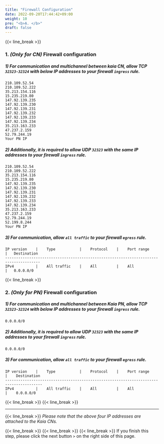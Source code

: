 ```yaml
---
title: "Firewall Configuration"
date: 2022-09-20T17:44:42+09:00
weight: 10
pre: "<b>A. </b>"
draft: false
---
```

{{< line_break >}}

### 1. *(Only for CN)* Firewall configuration

##### 1) For communication and multichannel between kaia CN, allow TCP ```32323-32324``` with below IP addresses to your firewall ```ingress``` rule.
```vim
210.109.52.54
210.109.52.222
35.213.154.116
15.235.219.80
147.92.139.235
147.92.139.230
147.92.139.231
147.92.139.232
147.92.139.233
147.92.139.234
35.213.163.233
47.237.2.159
52.79.244.19
Your PN IP
```

##### 2) Additionally, it is required to allow UDP ```32323``` with the same IP addresses to your firewall ```ingress``` rule.
```vim
210.109.52.54
210.109.52.222
35.213.154.116
15.235.219.80
147.92.139.235
147.92.139.230
147.92.139.231
147.92.139.232
147.92.139.233
147.92.139.234
35.213.163.233
47.237.2.159
52.79.244.19
52.199.8.244
Your PN IP
``` 

##### 3) For communication, allow ```all traffic``` to your firewall ```egress``` rule.
```vim
IP version    |    Type           |    Protocol    |    Port range    |   Destination
--------------------------------------------------------------------------------------
IPv4          |    All traffic    |    All         |    All           |   0.0.0.0/0
``` 

{{< line_break >}}

### 2. *(Only for PN)* Firewall configuration

##### 1) For communication and multichannel between Kaia PN, allow TCP ```32323-32324``` with below IP addresses to your firewall ```ingress``` rule.
```vim
0.0.0.0/0
```

##### 2) Additionally, it is required to allow UDP ``` 32323 ``` with the same IP addresses to your firewall ```ingress``` rule.
```vim
0.0.0.0/0
``` 

##### 3) For communication, allow ```all traffic``` to your firewall ```egress``` rule.
```vim
IP version    |    Type           |    Protocol    |    Port range    |    Destination
---------------------------------------------------------------------------------------
IPv4          |    All traffic    |    All         |    All           |    0.0.0.0/0
``` 

{{< line_break >}}
{{< line_break >}}

---
{{< line_break >}}
*Please note that the above four IP addresses are attached to the Kaia CNs.*

{{< line_break >}}
{{< line_break >}}
{{< line_break >}}
If you finish this step, please click the next button ```>``` on the right side of this page.
